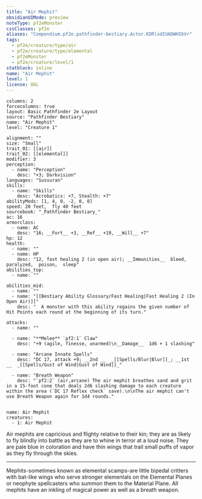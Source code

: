 ```yaml
---
title: "Air Mephit"
obsidianUIMode: preview
noteType: pf2eMonster
cssClasses: pf2e
aliases: "Compendium.pf2e.pathfinder-bestiary.Actor.KDRlxdIUADWHI6Vr" 
tags:
  - pf2e/creature/type/air
  - pf2e/creature/type/elemental
  - pf2eMonster
  - pf2e/creature/level/1
statblock: inline
name: "Air Mephit"
level: 1
license: OGL
---
```


```statblock
columns: 2
forcecolumns: true
layout: Basic Pathfinder 2e Layout
source: "Pathfinder Bestiary"
name: "Air Mephit"
level: "Creature 1"

alignment: ""
size: "Small"
trait_01: [[air]]
trait_02: [[elemental]]
modifier: 3
perception:
  - name: "Perception"
    desc: "+3; Darkvision"
languages: "Sussuran"
skills:
  - name: "Skills"
    desc: "Acrobatics: +7, Stealth: +7"
abilityMods: [1, 4, 0, -2, 0, 0]
speed: 20 feet,  fly 40 feet
sourcebook: "_Pathfinder Bestiary_"
ac: 16
armorclass:
  - name: AC
    desc: "16; __Fort__ +3, __Ref__ +19, __Will__ +7"
hp: 12
health:
  - name: ""
  - name: HP
    desc: "12, fast healing 2 (in open air); __Immunities__  bleed,  paralyzed,  poison,  sleep"
abilities_top:
  - name: ""

abilities_mid:
  - name: ""
  - name: "[[Bestiary Ability Glossary/Fast Healing|Fast Healing 2 (In Open Air)]]"
    desc: "  A monster with this ability regains the given number of Hit Points each round at the beginning of its turn."

attacks:
  - name: ""

  - name: "**Melee** `pf2:1` Claw"
    desc: "+9 (agile, finesse, unarmed)\n__Damage__  1d6 + 1 slashing"

  - name: "Arcane Innate Spells"
    desc: "DC 17, attack +9; __2nd __  _[[Spells/Blur|Blur]]_; __1st __  _[[Spells/Gust of Wind|Gust of Wind]]_"

  - name: "Breath Weapon"
    desc: "`pf2:2` (air,arcane) The air mephit breathes sand and grit in a 15-foot cone that deals 2d6 slashing damage to each creature within the area (`DC 17 Reflex check` save).\n\nThe air mephit can't use Breath Weapon again for 1d4 rounds."
 
```

```encounter-table
name: Air Mephit
creatures:
  - 1: Air Mephit
```



Air mephits are capricious and flighty relative to their kin; they are as likely to fly blindly into battle as they are to whine in terror at a loud noise. They are pale blue in coloration and have thin wings that trail small puffs of vapor as they fly through the skies.

* * *

Mephits-sometimes known as elemental scamps-are little bipedal critters with bat-like wings who serve stronger elementals on the Elemental Planes or neophyte spellcasters who summon them to the Material Plane. All mephits have an inkling of magical power as well as a breath weapon.
